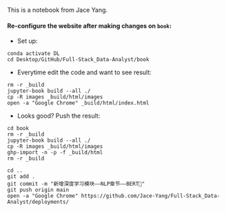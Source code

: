 This is a notebook from Jace Yang.

#### Re-configure the website after making changes on `book`:


- Set up:
```
conda activate DL
cd Desktop/GitHub/Full-Stack_Data-Analyst/book
```

- Everytime edit the code and want to see result:

```
rm -r _build
jupyter-book build --all ./
cp -R images _build/html/images
open -a "Google Chrome" _build/html/index.html
```

- Looks good? Push the result:

```
cd book
rm -r _build
jupyter-book build --all ./
cp -R images _build/html/images
ghp-import -n -p -f _build/html
rm -r _build

cd ..
git add .
git commit -m "新增深度学习模块——NLP章节——BERT📒"
git push origin main
open -a "Google Chrome" https://github.com/Jace-Yang/Full-Stack_Data-Analyst/deployments/
```